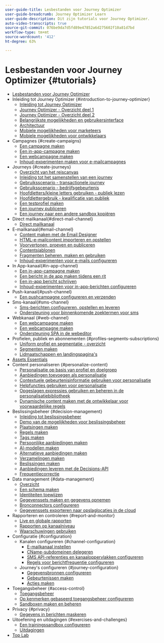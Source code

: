 ```yaml
---
user-guide-title: Lesbestanden voor Journey Optimizer
user-guide-breadcrumb: Journey Optimizer Learn
user-guide-description: Dit zijn tutorials voor Journey Optimizer.
auto-video-transcripts: true
source-git-commit: 076be9da7d5fd89e47852a6d275602f10a81d7bd
workflow-type: tm+mt
source-wordcount: '412'
ht-degree: 63%

---
```



# Lesbestanden voor Journey Optimizer {#tutorials}

+ [Lesbestanden voor Journey Optimizer](/help/overview.md)
+ Inleiding tot Journey Optimizer {#introduction-to-journey-optimizer}
   + [Inleiding tot Journey Optimizer](/help/introduction/introduction.md)
   + [Journey Optimizer - Overzicht deel 1](/help/introduction/journey-optimizer-overview-part-1.md)
   + [Journey Optimizer - Overzicht deel 2](/help/introduction/journey-optimizer-overview-part-2.md)
   + [Belangrijkste mogelijkheden en gebruikersinterface](/help/introduction/key-capabilities-and-user-interface.md)
   + [Architectuur](/help/introduction/architecture.md)
   + [Mobiele mogelijkheden voor marketeers](/help/channels/mobile-capabilities.md)
   + [Mobiele mogelijkheden voor ontwikkelaars](/help/channels/mobile-capabilities-for-developers.md)
+ Campagnes {#create-campaigns}
   + [Een campagne maken](/help/create-campaigns/create-a-campaign.md)
   + [Een in-app-campagne maken](/help/create-campaigns/in-app.md)
   + [Een webcampagne maken](https://experienceleague.adobe.com/docs/journey-optimizer-learn/tutorials/web-channel/create-a-web-campaign.html)
   + [Inhoud-experimenten maken voor e-mailcampagnes](/help/create-campaigns/content-experiments.md)
+ Journeys {#create-journeys}
   + [Overzicht van het reiscanvas](/help/create-journeys/overview-over-the-journey-canvas.md)
   + [Inleiding tot het samenstellen van een journey](/help/create-journeys/introduction-to-building-a-journey.md)
   + [Gebruiksscenario - transactionele journey](/help/create-journeys/use-case-transactional-journey.md)
   + [Gebruiksscenario - bedrijfsgebeurtenis](/help/create-journeys/use-case-business-event.md)
   + [Hoofdletters/kleine letters gebruiken - publiek lezen](/help/create-journeys/use-case-read-audience.md)
   + [Hoofdlettergebruik - kwalificatie van publiek](/help/create-journeys/use-case-audience-qualification.md)
   + [Een testprofiel maken](/help/create-journeys/test-a-journey.md)
   + [Een journey publiceren](/help/create-journeys/publish-a-journey.md)
   + [Een journey naar een andere sandbox kopiëren](/help/create-journeys/copy-a-journey.md)
+ Direct mailkanaal{#direct-mail-channel}
   + [Direct mailkanaal](/help/channels/direct-mail.md)
+ E-mailkanaal{#email-channel}
   + [Content maken met de Email Designer](/help/channels/create-content-with-the-email-designer.md)
   + [HTML-e-mailcontent importeren en opstellen](/help/channels/import-and-author-html-email-content.md)
   + [Voorvertonen, proeven en publiceren](/help/channels/preview-proof-and-publish.md)
   + [Contentsjablonen](/help/channels/content-templates.md)
   + [Fragmenten beheren, maken en gebruiken](/help/content-management/manage-author-use-fragments.md)
   + [Inhoud-experimenten voor e-mails configureren](/help/experimentation/content-experiments-for-emails.md)
+ In App-kanaal{#in-app-channel}
   + [Een in-app-campagne maken](/help/channels/create-an-in-app-campaign.md)
   + [Een bericht in de app maken tijdens een rit](/help/channels/create-an-in-app-message-in-a-journey.md)
   + [Een in-app bericht schrijven](/help/channels/author-in-app-messages.md)
   + [Inhoud-experimenten voor in-app-berichten configureren](/help/experimentation/content-experiments-for-in-app-messages.md)
+ Push-kanaal{#push-channel}
   + [Een pushcampagne configureren en verzenden](/help/channels/create-a-push-campaign.md)
+ Sms-kanaal{#sms-channel}
   + [Sms-berichten configureren, opstellen en leveren](/help/channels/author-sms-messages.md)
   + [Ondersteuning voor binnenkomende zoektermen voor sms](/help/channels/inbound-keyword-support-for-sms.md)
+ Webkanaal {#web-channel}
   + [Een webcampagne maken](/help/channels/create-a-web-campaign.md)
   + [Een webcampagne maken](/help/channels/author-a-web-campaign.md)
   + [Ondersteuning SPA in de webeditor](/help/channels/singel-page-application-support.md)
+ Profielen, publiek en abonnementen {#profiles-segments-subscriptions}
   + [Uniform profiel en segmentatie - overzicht](/help/set-up-resources/unified-profile-and-segmentation-overview.md)
   + [Segmenten maken](/help/set-up-resources/create-segments.md)
   + [Lidmaatschappen en landingspagina&#39;s](/help/subscriptions-and-landing-pages.md)
+ [Assets Essentials](/help/assets-essentials-overview.md)
+ Content personaliseren {#personalize-content}
   + [Personalisatie op basis van profiel en doelgroep](/help/personalize-content/profile-and-audience-membership-based-personalization.md)
   + [Aanbiedingen toevoegen als personalisatie](/help/personalize-content/add-offer-decisioning-to-messages.md)
   + [Contextuele gebeurtenisinformatie gebruiken voor personalisatie](/help/personalize-content/use-contextual-event-information-for-personalization.md)
   + [Helpfuncties gebruiken voor personalisatie](/help/personalize-content/use-helper-functions-for-personalization.md)
   + [Opgeslagen expressies gebruiken en beheren in de personalisatiebibliotheek](/help/personalize-content/use-and-manage-saved-expressions-in-personalization-library.md)
   + [Dynamische content maken met de ontwikkelaar voor voorwaardelijke regels](/help/personalize-content/create-dynamic-content.md)
+ Beslissingsbeheer {#decision-management}
   + [Inleiding tot beslissingsbeheer](/help/decision-management/introduction-to-decision-management.md)
   + [Demo van de mogelijkheden voor beslissingsbeheer](/help/decision-management/demo-of-decision-management-capabilities.md)
   + [Plaatsingen maken](/help/decision-management/create-placements.md)
   + [Regels maken](/help/decision-management/create-rules.md)
   + [Tags maken](/help/decision-management/create-tags.md)
   + [Persoonlijke aanbiedingen maken](/help/decision-management/create-personalized-offers.md)
   + [AI-modellen maken](/help/decision-management/create-ai-models.md)
   + [Alternatieve aanbiedingen maken](/help/decision-management/create-fallback-offers.md)
   + [Verzamelingen maken](/help/decision-management/create-collections.md)
   + [Beslissingen maken](/help/decision-management/create-decisions.md)
   + [Aanbiedingen leveren met de Decisions-API](/help/decision-management/deliver-offers-with-the-decisions-api.md)
   + [Frequentiecorrectie](/help/decision-management/frequency-capping.md)
+ Data management {#data-management}
   + [Overzicht](/help/set-up-data/set-up-data-overview.md)
   + [Een schema maken](/help/set-up-data/create-schema.md)
   + [Identiteiten toewijzen](/help/set-up-data/map-identities.md)
   + [Gegevenssets maken en gegevens opnemen](/help/set-up-data/create-datasets-and-ingest-data.md)
   + [Bronconnectors configureren](/help/set-up-data/configure-source-connectors.md)
   + [Gegevenssets exporteren naar opslaglocaties in de cloud](/help/set-up-data/export-datasets.md)
+ Rapporteren en controleren {#report-and-monitor}
   + [Live en globale rapporten](/help/report-and-monitor/live-and-global-reports.md)
   + [Rapporten op kanaalniveau](/help/report-and-monitor/channel-level-reports.md)
   + [Waarschuwingen gebruiken](/help/administration/alerts.md)
+ Configuratie {#configuration}
   + Kanalen configureren {#channel-configuration}
      + [E-mailkanaal instellen](/help/set-up-channels/set-up-email-channel.md)
      + [CName-subdomeinen delegeren](/help/set-up-channels/delegate-cname-subdomains.md)
      + [SMS API-referenties en kanaaloppervlakken configureren](/help/set-up-channels/set-up-sms-channel.md)
      + [Regels voor berichtfrequentie configureren](/help/administration/configure-frequency-rules.md)
   + Journey&#39;s configureren {#journey-configuration}
      + [Gegevensbronnen configureren](/help/set-up-journeys/configure-data-sources.md)
      + [Gebeurtenissen maken](/help/set-up-journeys/create-events.md)
      + [Acties maken](/help/set-up-journeys/create-actions.md)
+ Toegangsbeheer {#access-control}
   + [Toegangsbeheer](/help/set-up-access/access-management.md)
   + [Op kenmerken gebaseerd toegangsbeheer configureren](https://experienceleague.adobe.com/docs/platform-learn/tutorials/admin/configure-attribute-based-access-control.html)
   + [Sandboxen maken en beheren](/help/set-up-access/create-and-manage-sandboxes.md)
+ Privacy {#privacy}
   + [Gegevens in berichten maskeren](/help/privacy/mask-data-in-messages.md)
+ Uitoefening en uitdagingen {#exercises-and-challenges}
   + [Een trainingssandbox configureren](https://experienceleague.adobe.com/docs/journey-optimizer-learn/configure-a-training-sandbox/introduction-and-prerequisites.html)
   + [Uitdagingen](https://experienceleague.adobe.com/docs/journey-optimizer-learn/challenges/introduction-and-prerequisites.html)
+ [Top Lab](/help/summit-lab-731/l731-assets.md)
